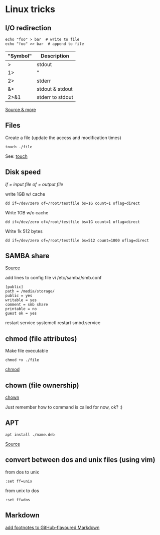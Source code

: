 # Linux tricks

## I/O redirection

    echo "foo" > bar  # write to file
    echo "foo" >> bar  # append to file

| "Symbol" | Description      |
| -------- | ---------------- |
| >        | stdout           |
| 1>       | "                |
| 2>       | stderr           |
| &>       | stdout & stdout  |
| 2>&1     | stderr to stdout |

[Source & more](https://www.tldp.org/LDP/abs/html/io-redirection.html)

## Files

Create a file (update the access and modification times)

    touch ./file

See: [touch](https://ss64.com/bash/touch.html)

## Disk speed

*if = input file*
*of = output file*

write 1GB w/ cache

    dd if=/dev/zero of=/root/testfile bs=1G count=1 oflag=direct

Write 1GB w/o cache

    dd if=/dev/zero of=/root/testfile bs=1G count=1 oflag=direct

Write 1k 512 bytes

    dd if=/dev/zero of=/root/testfile bs=512 count=1000 oflag=direct

## SAMBA share

[Source](http://archive.is/ZHuFF)

add lines to config file
    vi /etc/samba/smb.conf

    [public]
    path = /media/storage/
    public = yes
    writable = yes
    comment = smb share
    printable = no
    guest ok = yes

restart service
    systemctl restart smbd.service

## chmod (file attributes)

Make file executable

    chmod +x ./file

[chmod](https://ss64.com/bash/chmod.html)

## chown (file ownership)

[chown](https://ss64.com/bash/chown.html)

Just remember how to command is called for now, ok? :)

## APT

    apt install ./name.deb

[Source](http://archive.is/R3s7R)

## convert between dos and unix files (using vim)

from dos to unix

    :set ff=unix

from unix to dos

    :set ff=dos

## Markdown

[add footnotes to GitHub-flavoured Markdown](https://stackoverflow.com/a/32119820)